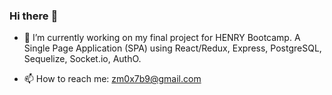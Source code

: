 ### Hi there :satellite:

- :microscope: I’m currently working on my final project for HENRY Bootcamp. A Single Page Application (SPA) using React/Redux, Express, PostgreSQL, Sequelize, Socket.io, AuthO.

- 📫 How to reach me: zm0x7b9@gmail.com

<!--
**zm0x7b9/zm0x7b9** is a ✨ _special_ ✨ repository because its `README.md` (this file) appears on your GitHub profile.

Here are some ideas to get you started:

- 🔭 I’m currently working on ...
- 🌱 I’m currently learning ...
- 👯 I’m looking to collaborate on ...
- 🤔 I’m looking for help with ...
- 💬 Ask me about ...
- 📫 How to reach me: ...
- 😄 Pronouns: ...
- ⚡ Fun fact: ...
-->
